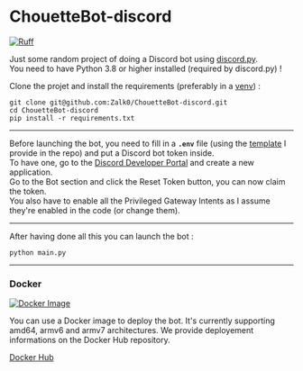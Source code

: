 # ChouetteBot-discord

[![Ruff](https://github.com/Zalk0/ChouetteBot-discord/actions/workflows/ruff.yaml/badge.svg?branch=main)](https://github.com/Zalk0/ChouetteBot-discord/actions/workflows/ruff.yaml)

Just some random project of doing a Discord bot
using [discord.py](https://github.com/Rapptz/discord.py).  
You need to have Python 3.8 or higher installed (required by discord.py) !

Clone the projet and install the requirements (preferably in
a [venv](https://packaging.python.org/en/latest/guides/installing-using-pip-and-virtual-environments)) :

```
git clone git@github.com:Zalk0/ChouetteBot-discord.git
cd ChouetteBot-discord
pip install -r requirements.txt
```

---
Before launching the bot, you need to fill in a **`.env`** file (using
the [template](https://github.com/Zalk0/ChouetteBot-discord/blob/main/.env.example)
I provide in the repo) and put a Discord bot token inside.  
To have one, go to
the [Discord Developer Portal](https://discord.com/developers) and create a new
application.  
Go to the Bot section and click the Reset Token button, you can now claim the
token.  
You also have to enable all the Privileged Gateway Intents as I assume they're
enabled in the code (or change them).

---
After having done all this you can launch the bot :

```
python main.py
```

---
### Docker
[![Docker Image](https://github.com/Zalk0/ChouetteBot-discord/actions/workflows/docker-image.yml/badge.svg?branch=main)](https://github.com/Zalk0/ChouetteBot-discord/actions/workflows/docker-image.yml)

You can use a Docker image to deploy the bot. It's currently supporting amd64, armv6 and armv7 architectures. We provide deployement informations on the Docker Hub repository.

[Docker Hub](https://hub.docker.com/r/gylfirst/chouettebot)